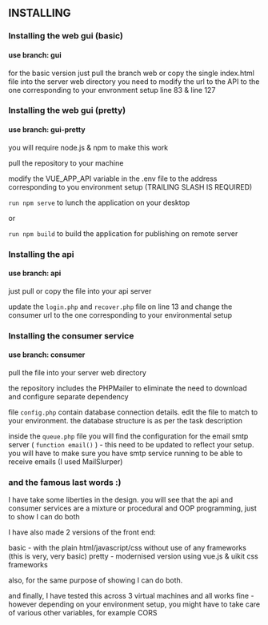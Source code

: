 ## INSTALLING

### Installing the web gui (basic)
#### use branch: gui

for the basic version just pull the branch web or copy the single index.html file into the server web directory
you need to modify the url to the API to the one corresponding to your envronment setup
line 83 & line 127

### Installing the web gui (pretty)
#### use branch: gui-pretty

you will require node.js & npm to make this work

pull the repository to your machine

modify the VUE_APP_API variable in the .env file to the address corresponding to you environment setup (TRAILING SLASH IS REQUIRED)

```run npm serve``` to lunch the application on your desktop

or

```run npm build``` to build the application for publishing on remote server

### Installing the api
#### use branch: api
just pull or copy the file into your api server

update the ```login.php``` and ```recover.php``` file on line 13 and change the consumer url to the one corresponding to your environmental setup

### Installing the consumer service
#### use branch: consumer
pull the file into your server web directory

the repository includes the PHPMailer to eliminate the need to download and configure separate dependency

file ```config.php``` contain database connection details. edit the file to match to your environment. the database structure is as per the task description

inside the ```queue.php``` file you will find the configuration for the email smtp server ( ```function email()``` ) - this need to be updated to reflect your setup. you will have to make sure you have smtp service running to be able to receive emails (I used MailSlurper)


### and the famous last words :)
I have take some liberties in the design. you will see that the api and consumer services are a mixture or procedural and OOP programming, just to show I can do both

I have also made 2 versions of the front end:

basic - with the plain html/javascript/css without use of any frameworks (this is very, very basic)
pretty - modernised version using vue.js & uikit css frameworks

also, for the same purpose of showing I can do both.

and finally, I have tested this across 3 virtual machines and all works fine - however depending on your environment setup, you might have to take care of various other variables, for example CORS
